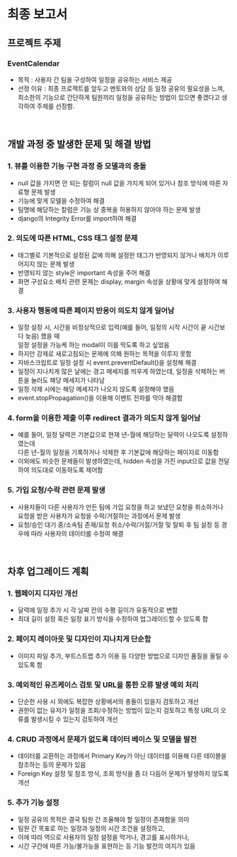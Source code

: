 # 최종 보고서
## 프로젝트 주제
### EventCalendar
- 목적 : 사용자 간 팀을 구성하여 일정을 공유하는 서비스 제공
- 선정 이유 : 최종 프로젝트를 앞두고 멘토와의 상담 등 일정 공유의 필요성을 느껴,<br>
  최소한의 기능으로 간단하게 팀원끼리 일정을 공유하는 방법이 있으면 좋겠다고 생각하여 주제를 선정함.
<br>

## 개발 과정 중 발생한 문제 및 해결 방법
### 1. 뷰를 이용한 기능 구현 과정 중 모델과의 충돌
- null 값을 가지면 안 되는 칼럼이 null 값을 가지게 되어 있거나 참조 방식에 따른 자료형 문제 발생
- 기능에 맞게 모델을 수정하여 해결
- 팀명에 해당하는 칼럼은 기능 상 중복을 허용하지 않아야 하는 문제 발생
- django의 Integrity Error를 import하여 해결 
### 2. 의도에 따른 HTML, CSS 태그 설정 문제
- 태그별로 기본적으로 설정된 값에 의해 설정한 태그가 반영되지 않거나 배치가 이루어지지 않는 문제 발생
- 반영되지 않는 style은 important 속성을 주어 해결
- 화면 구성요소 배치 관련 문제는 display, margin 속성을 상황에 맞게 설정하여 해결
### 3. 사용자 행동에 따른 페이지 반응이 의도치 않게 일어남
- 일정 설정 시, 시간을 비정상적으로 입력(예를 들어, 일정의 시작 시간이 끝 시간보다 늦음) 했을 때<br>
일정 설정을 가능케 하는 modal이 이를 막도록 하고 싶었음
- 하지만 강제로 새로고침되는 문제에 의해 원하는 목적을 이루지 못함
- 자바스크립트로 일정 설정 시 event.preventDefault()을 설정해 해결
- 일정이 지나치게 많은 날에는 경고 메세지를 띄우게 하였는데, 일정을 삭제하는 버튼을 눌러도 해당 메세지가 나타남
- 일정 삭제 시에는 해당 메세지가 나오지 않도록 설정해야 했음
- event.stopPropagation()을 이용해 이벤트 전파를 막아 해결함
### 4. form을 이용한 제출 이후 redirect 결과가 의도치 않게 일어남
- 예를 들어, 일정 달력은 기본값으로 현재 년-월에 해당하는 달력이 나오도록 설정하였는데<br>
  다른 년-월의 일정을 기록하거나 삭제한 후 기본값에 해당하는 페이지로 이동함
- 이외에도 비슷한 문제들이 발생하였는데, hidden 속성을 가진 input으로 값을 전달하여 의도대로 이동하도록 제어함
### 5. 가입 요청/수락 관련 문제 발생
- 사용자들이 다른 사용자가 만든 팀에 가입 요청을 하고 보냈던 요청을 취소하거나<br>
  요청을 받은 사용자가 요청을 수락/거절하는 과정에서 문제 발생
- 요청/승인 대기 중/소속팀 존재/요청 취소/수락/거절/거절 및 탈퇴 후 팀 설정 등 경우에 따라 사용자의 데이터를 수정여 해결

<br>

## 차후 업그레이드 계획
### 1. 웹페이지 디자인 개선
- 달력에 일정 추가 시 각 날짜 칸의 수평 길이가 유동적으로 변함
- 최대 길이 설정 혹은 일정 표기 방식을 수정하여 업그레이드할 수 있도록 함
### 2. 페이지 레이아웃 및 디자인이 지나치게 단순함
- 이미지 파일 추가, 부트스트랩 추가 이용 등 다양한 방법으로 디자인 품질을 올릴 수 있도록 함
### 3. 예외적인 유즈케이스 검토 및 URL을 통한 오류 발생 예외 처리
- 단순한 사용 시 외에도 복잡한 상황에서의 충돌이 있을지 검토하고 개선
- 권한이 없는 유저가 일정을 조회/수정하는 방법이 있는지 검토하고 특정 URL이 오류를 발생시킬 수 있는지 검토하여 개선
### 4. CRUD 과정에서 문제가 없도록 데이터 베이스 및 모델을 발전
- 데이터를 교환하는 과정에서 Primary Key가 아닌 데이터를 이용해 다른 테이블을 참조하는 등의 문제가 있음
- Foreign Key 설정 및 참조 방식, 조회 방식을 좀 더 다듬어 문제가 발생하지 않도록 개선
### 5. 추가 기능 설정
- 일정 공유의 목적은 결국 팀원 간 조율해야 할 일정이 존재함을 의미
- 팀원 간 목표로 하는 일정과 일정의 시간 조건을 설정하고,
- 이에 따라 역으로 사용자의 일정 설정을 막거나, 경고를 표시하거나,
- 시간 구간에 따른 가능/불가능을 표현하는 등 기능 발전의 여지가 있음
